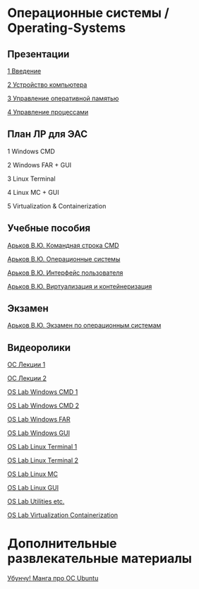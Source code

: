 # Операционные системы / Operating-Systems

## Презентации
[1 Введение](https://github.com/Valentin-Arkov/Operating-Systems/blob/main/OS_01_Intro.pdf)

[2 Устройство компьютера](https://github.com/Valentin-Arkov/Operating-Systems/blob/main/OS_02_Сomputer.pdf)

[3 Управление оперативной памятью](https://github.com/Valentin-Arkov/Operating-Systems/blob/main/OS_03_Memory.pdf)

[4 Управление процессами](https://github.com/Valentin-Arkov/Operating-Systems/blob/main/OS_04_Processes.pdf)


## План ЛР для ЭАС

1 Windows CMD

2 Windows FAR + GUI

3 Linux Terminal

4 Linux MC + GUI

5 Virtualization & Containerization

## Учебные пособия

[Арьков В.Ю. Командная строка CMD](https://ridero.ru/books/komandnaya_stroka_cmd/)

[Арьков В.Ю. Операционные системы](https://ridero.ru/books/operacionnye_sistemy/)

[Арьков В.Ю. Интерфейс пользователя](https://ridero.ru/books/interfeis_polzovatelya/)

[Арьков В.Ю. Виртуализация и контейнеризация](https://ridero.ru/books/virtualizaciya_i_konteinerizaciya/)

## Экзамен

[Арьков В.Ю. Экзамен по операционным системам](https://ridero.ru/books/ekzamen_po_operacionnym_sistemam/)

## Видеоролики

[ОС Лекции 1](https://www.youtube.com/playlist?list=PLgkPUa9zaIkKmM8nnN9h2m_I_mZFHZpBC)

[ОС Лекции 2](https://www.youtube.com/playlist?list=PLgkPUa9zaIkJPPwKXrq3TA6l4IMkO3K8k)

[OS Lab Windows CMD 1](https://www.youtube.com/playlist?list=PLgkPUa9zaIkIYiKc0zZ2R9aYd2Gf07Cr-)

[OS Lab Windows CMD 2](https://www.youtube.com/playlist?list=PLgkPUa9zaIkI-vopKsGaICdxXfMrmELlp)

[OS Lab Windows FAR](https://www.youtube.com/playlist?list=PLgkPUa9zaIkIFkmjNgn9VP67vmVGZK63s)

[OS Lab Windows GUI](https://www.youtube.com/playlist?list=PLgkPUa9zaIkI0pKtjfkbIpRDeEWtg78MY)

[OS Lab Linux Terminal 1](https://www.youtube.com/playlist?list=PLgkPUa9zaIkLht4lDPfUFI7APQnNdABG9)

[OS Lab Linux Terminal 2](https://www.youtube.com/playlist?list=PLgkPUa9zaIkI4xlIZFvfkCOmcYOAx1cEx)

[OS Lab Linux MC](https://www.youtube.com/playlist?list=PLgkPUa9zaIkIup10xKVKBqzBtz7TVmR32)

[OS Lab Linux GUI](https://www.youtube.com/playlist?list=PLgkPUa9zaIkKlyFJzQrQ-v5WnVkijn1uK)

[OS Lab Utilities etc.](https://www.youtube.com/playlist?list=PLgkPUa9zaIkKluaVLStsptpP82deKZ1JH)

[OS Lab Virtualization Containerization](https://www.youtube.com/playlist?list=PLgkPUa9zaIkKpT1eXBawRBLGJcJjeJ-D8)

# Дополнительные развлекательные материалы

[Убунчу! Манга про ОС Ubuntu](https://readmanga.live/ubunchu/vol1/1#page=2)
